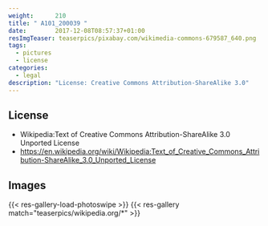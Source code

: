 ```yaml
---
weight:      210
title: " A101_200039 "
date:        2017-12-08T08:57:37+01:00
resImgTeaser: teaserpics/pixabay.com/wikimedia-commons-679587_640.png
tags:
  - pictures
  - license
categories:
  - legal
description: "License: Creative Commons Attribution-ShareAlike 3.0"
---
```


## License
* Wikipedia:Text of Creative Commons Attribution-ShareAlike 3.0 Unported License
* https://en.wikipedia.org/wiki/Wikipedia:Text_of_Creative_Commons_Attribution-ShareAlike_3.0_Unported_License

## Images
{{< res-gallery-load-photoswipe >}}
{{< res-gallery match="teaserpics/wikipedia.org/*" >}} 
